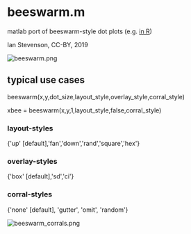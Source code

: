 # beeswarm.m
matlab port of beeswarm-style dot plots (e.g. [in R](http://www.cbs.dtu.dk/~eklund/beeswarm/))

Ian Stevenson, CC-BY, 2019

![beeswarm.png](https://raw.githubusercontent.com/ihstevenson/beeswarm/master/beeswarm.png)

## typical use cases

beeswarm(x,y,dot_size,layout_style,overlay_style,corral_style)

xbee = beeswarm(x,y,1,layout_style,false,corral_style)

### layout-styles

{'up' [default],'fan','down','rand','square','hex'}

### overlay-styles

{'box' [default],'sd','ci'}

### corral-styles

{'none' [default], 'gutter', 'omit', 'random'}

![beeswarm_corrals.png](https://raw.githubusercontent.com/ihstevenson/beeswarm/master/beeswarm_corrals.png)